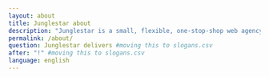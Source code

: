 ```yaml
---
layout: about
title: Junglestar about
description: "Junglestar is a small, flexible, one-stop-shop web agency. We organise information architecture, screen design, code and deploy. We offer top quality, yet affordable, custom designs or packed solutions all-including. We help companies and individuals craft their communication. We grow relationships with clients. We design, produce & develop well thought user experiences. We have been in the communication business for over 25 years"
permalink: /about/
question: Junglestar delivers #moving this to slogans.csv
after: "!" #moving this to slogans.csv
language: english
---
```

